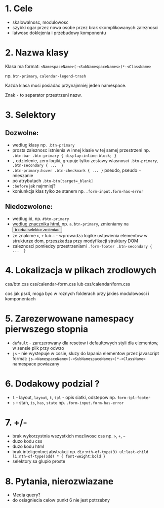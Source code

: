 # 1. Cele

 - skalowalnosc, modulowosc
 - szybki ogar przez nowa osobe przez brak skomplikowanych zaleznosci
 - latwosc doklejenia i przebudowy komponentu  


# 2. Nazwa klasy

Klasa ma format: `<NamespaceName>(-<SubNamespaceNames>)*-<ClassName>`

np. `btn-primary`, `calendar-legend-trash`

Kazda klasa musi posiadac przynajmniej jeden namespace.

Znak `-` to separator przestrzeni nazw.


# 3. Selektory

## Dozwolne:
- wedlug klasy np. `.btn-primary`
- prosta zaleznosc istnienia w innej klasie w tej samej przestrzeni np. `.btn-bar .btn-primary { display:inline-block; }`
- `,` odzielenie, zero logiki, grupuje tylko zestawy wlasnosci `.btn-primary, .btn-secondary { ...  }` 
- `.btn-primary:hover .btn-checkmark { ... }` pseudo, pseudo + mieszanie
- po atrybutach `.btn-btn[target=_blank]` 
- `:before` jak najmniej? 
- koniunkcja klas tylko ze stanem np. `.form-input.form-has-error`

## Niedozwolone:
- wedlug id, np. `#btn-primary`
- wedlug znacznika html, np. `a.btn-primary`, zmieniamy na <button> trzeba selektor zmieniac
- ze znakime `>`, `+` lub `~` - wprowadza logike ustawienia elementow w strukturze dom, przeszkadza przy modyfikacji struktury DOM
- zaleznosci pomiedzy przestrzeniami  `.form-footer .btn-secondary {  ...  }` 

# 4. Lokalizacja w plikach zrodlowych 

css/btn.css
css/calendar-form.css lub css/calendar/form.css

cos jak psr4, moga byc w roznych folderach przy jakies modulowosci i komponentach
  
# 5. Zarezerwowane namespacy pierwszego stopnia

- `default` -  zarezerowany dla resetow i defaultowych styli dla elementow, w sensie plik przy odwzo
- `js` - nie wystepuje w cssie,  sluzy do lapania elementow przez javascript
  format: `js-<NamespaceName>(-<SubNamespaceNames>)*-<ClassName>`
  namespace powiazany  

# 6. Dodakowy podzial ?

- `l` - layout, `layout`, `t`, `tpl` - opis siatki, odstepow np. `form-tpl-footer`
- `s` - stan, `is`, `has`, `state` np. `.form-input.form-has-error`

# 7. +/-

- brak wykorzystnia wszystkich mozliwosc css np. `>`, `+`, `~`
- duzo kodu css
- duzo kodu html
- brak inteligentnej abstrakcji np. `div:nth-of-type(3) ul:last-child li:nth-of-type(odd) * { font-weight:bold }`
- selektory sa glupio proste
 
# 8. Pytania, nierozwiazane

- Media query?
- do osiagniecia celow punkt 6 nie jest potrzebny

